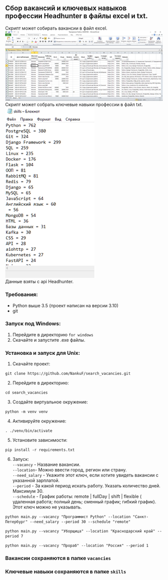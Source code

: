 ## Сбор вакансий и ключевых навыков профессии Headhunter в файлы excel и txt.

Скрипт может собирать вакансии в файл excel.<br>
![img.png](img.png)<br>
Скрипт может собрать ключевые навыки профессии в файл txt.<br>
![img_1.png](img_1.png)<br>
Данные взяты с api Headhunter.<br>

### Требования:
- Python выше 3.5 (проект написан на версии 3.10) 
- git

### Запуск под Windows:<br>
1. Перейдите в директорию `for windows`<br>
2. Скачайте и запустите .exe файлы.<br>

### Установка и запуск для Unix:

1. Скачайте проект:<br>

```commandline
git clone https://github.com/NankuF/search_vacancies.git
```

2. Перейдите в директорию:<br>

```commandline
cd search_vacancies
```

3. Создайте виртуальное окружение:<br>

```commandline
python -m venv venv
```

4. Активируйте окружение:<br>

```commandline
. ./venv/bin/activate
```
5. Установите зависимости:<br>

```commandline
pip install -r requirements.txt
```

6. Запуск:<br>
   `--vacancy` - Название вакансии.<br>
   `--location`- Можно ввести город, регион или страну.<br>
   `--need_salary` - Укажите этот ключ, если хотите увидеть вакансии с указанной зарплатой.<br>
   `--period` - За какой период искать работу. Указать количество дней. Максимум 30.<br>
   `--schedule` - График работы: remote | fullDay | shift | flexible (
   удаленная работа; полный день; сменный график; гибкий график).
   Этот ключ можно не указывать.

```commandline
python main.py --vacancy "Программист Python" --location "Санкт-Петербург" --need_salary --period 30 --schedule "remote"

```

```commandline
python main.py --vacancy "Уборщица" --location "Краснодарский край" --period 7

```

```commandline
python main.py --vacancy "Прораб" --location "Россия" --period 1

```


### Вакансии сохраняются в папке `vacancies`
### Ключевые навыки сохраняются в папке `skills`
